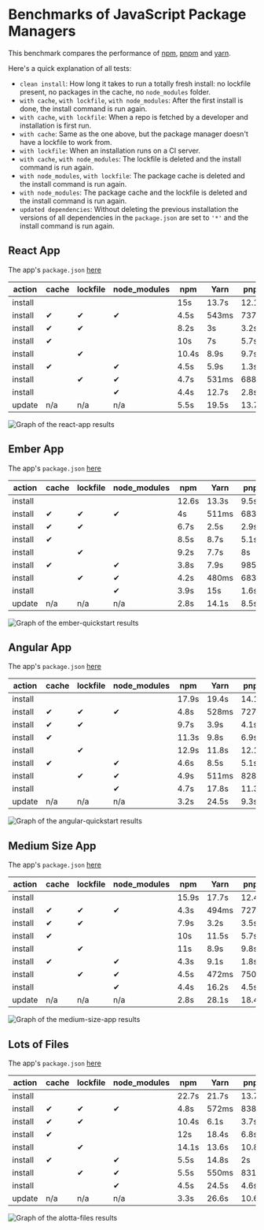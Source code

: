 # Benchmarks of JavaScript Package Managers

This benchmark compares the performance of [npm](https://github.com/npm/cli), [pnpm](https://github.com/pnpm/pnpm) and [yarn](https://github.com/yarnpkg/yarn).

Here's a quick explanation of all tests:

- `clean install`: How long it takes to run a totally fresh install: no lockfile present, no packages in the cache, no `node_modules` folder.
- `with cache`, `with lockfile`, `with node_modules`: After the first install is done, the install command is run again.
- `with cache`, `with lockfile`: When a repo is fetched by a developer and installation is first run.
- `with cache`: Same as the one above, but the package manager doesn't have a lockfile to work from.
- `with lockfile`: When an installation runs on a CI server.
- `with cache`, `with node_modules`: The lockfile is deleted and the install command is run again.
- `with node_modules`, `with lockfile`: The package cache is deleted and the install command is run again.
- `with node_modules`: The package cache and the lockfile is deleted and the install command is run again.
- `updated dependencies`: Without deleting the previous installation the versions of all dependencies in the `package.json` are set to `'*'` and the install command is run again.

## React App

The app's `package.json` [here](./fixtures/react-app/package.json)

| action  | cache | lockfile | node_modules| npm | Yarn | pnpm |
| ---     | ---   | ---      | ---         | --- | --- | --- |
| install |       |          |             | 15s | 13.7s | 12.1s |
| install | ✔     | ✔        | ✔           | 4.5s | 543ms | 737ms |
| install | ✔     | ✔        |             | 8.2s | 3s | 3.2s |
| install | ✔     |          |             | 10s | 7s | 5.7s |
| install |       | ✔        |             | 10.4s | 8.9s | 9.7s |
| install | ✔     |          | ✔           | 4.5s | 5.9s | 1.3s |
| install |       | ✔        | ✔           | 4.7s | 531ms | 688ms |
| install |       |          | ✔           | 4.4s | 12.7s | 2.8s |
| update  | n/a   | n/a      | n/a         | 5.5s | 19.5s | 13.7s |

![Graph of the react-app results](./results/imgs/react-app.svg)

## Ember App

The app's `package.json` [here](./fixtures/ember-quickstart/package.json)

| action  | cache | lockfile | node_modules| npm | Yarn | pnpm |
| ---     | ---   | ---      | ---         | --- | --- | --- |
| install |       |          |             | 12.6s | 13.3s | 9.5s |
| install | ✔     | ✔        | ✔           | 4s | 511ms | 683ms |
| install | ✔     | ✔        |             | 6.7s | 2.5s | 2.9s |
| install | ✔     |          |             | 8.5s | 8.7s | 5.1s |
| install |       | ✔        |             | 9.2s | 7.7s | 8s |
| install | ✔     |          | ✔           | 3.8s | 7.9s | 985ms |
| install |       | ✔        | ✔           | 4.2s | 480ms | 683ms |
| install |       |          | ✔           | 3.9s | 15s | 1.6s |
| update  | n/a   | n/a      | n/a         | 2.8s | 14.1s | 8.5s |

![Graph of the ember-quickstart results](./results/imgs/ember-quickstart.svg)

## Angular App

The app's `package.json` [here](./fixtures/angular-quickstart/package.json)

| action  | cache | lockfile | node_modules| npm | Yarn | pnpm |
| ---     | ---   | ---      | ---         | --- | --- | --- |
| install |       |          |             | 17.9s | 19.4s | 14.1s |
| install | ✔     | ✔        | ✔           | 4.8s | 528ms | 727ms |
| install | ✔     | ✔        |             | 9.7s | 3.9s | 4.1s |
| install | ✔     |          |             | 11.3s | 9.8s | 6.9s |
| install |       | ✔        |             | 12.9s | 11.8s | 12.1s |
| install | ✔     |          | ✔           | 4.6s | 8.5s | 5.1s |
| install |       | ✔        | ✔           | 4.9s | 511ms | 828ms |
| install |       |          | ✔           | 4.7s | 17.8s | 11.3s |
| update  | n/a   | n/a      | n/a         | 3.2s | 24.5s | 9.3s |

![Graph of the angular-quickstart results](./results/imgs/angular-quickstart.svg)

## Medium Size App

The app's `package.json` [here](./fixtures/medium-size-app/package.json)

| action  | cache | lockfile | node_modules| npm | Yarn | pnpm |
| ---     | ---   | ---      | ---         | --- | --- | --- |
| install |       |          |             | 15.9s | 17.7s | 12.4s |
| install | ✔     | ✔        | ✔           | 4.3s | 494ms | 727ms |
| install | ✔     | ✔        |             | 7.9s | 3.2s | 3.5s |
| install | ✔     |          |             | 10s | 11.5s | 5.7s |
| install |       | ✔        |             | 11s | 8.9s | 9.8s |
| install | ✔     |          | ✔           | 4.3s | 9.1s | 1.8s |
| install |       | ✔        | ✔           | 4.5s | 472ms | 750ms |
| install |       |          | ✔           | 4.4s | 16.2s | 4.5s |
| update  | n/a   | n/a      | n/a         | 2.8s | 28.1s | 18.4s |

![Graph of the medium-size-app results](./results/imgs/medium-size-app.svg)

## Lots of Files

The app's `package.json` [here](./fixtures/alotta-files/package.json)

| action  | cache | lockfile | node_modules| npm | Yarn | pnpm |
| ---     | ---   | ---      | ---         | --- | --- | --- |
| install |       |          |             | 22.7s | 21.7s | 13.7s |
| install | ✔     | ✔        | ✔           | 4.8s | 572ms | 838ms |
| install | ✔     | ✔        |             | 10.4s | 6.1s | 3.7s |
| install | ✔     |          |             | 12s | 18.4s | 6.8s |
| install |       | ✔        |             | 14.1s | 13.6s | 10.8s |
| install | ✔     |          | ✔           | 5.5s | 14.8s | 2s |
| install |       | ✔        | ✔           | 5.5s | 550ms | 831ms |
| install |       |          | ✔           | 4.5s | 24.5s | 4.6s |
| update  | n/a   | n/a      | n/a         | 3.3s | 26.6s | 10.6s |

![Graph of the alotta-files results](./results/imgs/alotta-files.svg)